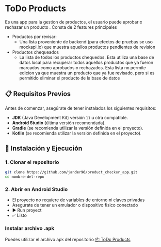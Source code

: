 # ToDo Products

Es una app para la gestion de productos, el usuario puede aprobar o rechazar un producto . 
Consta de 2 features principales
- Productos por revisar:
    - Una lista proveniente de backend (para efectos de pruebas se uso mockapi.io) que muestra aquellos productos pendientes de revision
- Productos chequeados
    - La lista de todos los productos chequedos. Esta utiliza una base de datos local para recuperar todos aquellos productos que ya fueron marcados como aprobados o rechazados. Esta lista no permite edicion ya que muestra un producto que ya fue revisado, pero si es permitido eliminar el producto de la base de datos


## 📋 Requisitos Previos

Antes de comenzar, asegúrate de tener instalados los siguientes requisitos:

- **JDK** (Java Development Kit) versión `11` u otra compatible.  
- **Android Studio** (última versión recomendada).  
- **Gradle** (se recomienda utilizar la versión definida en el proyecto).  
- **Kotlin** (se recomienda utilizar la versión definida en el proyecto).  

## 🚀 Instalación y Ejecución

### 1. Clonar el repositorio
```bash
git clone https://github.com/jander96/product_checker_app.git
cd nombre-del-repo
```
### 2. Abrir en Android Studio
- El proyecto no requiere de variables de entorno ni claves privadas
- Asegurate de tener un emulador o dispositivo fisico conectado
- ▶️ Run proyect
- ✅ Listo

### Instalar archivo .apk

Puedes utilizar el archivo apk del repositorio [📦 ToDo Products](https://github.com/jander96/product_checker_app/blob/main/app/release/app-release.apk)
